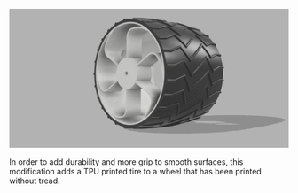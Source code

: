  ![Tire and Wheel](/Images/WheelAssy.png?raw=true "Tire and Wheel")
 <p>
In order to add durability and more grip to smooth surfaces, this modification adds a TPU printed tire to a wheel that has been printed without tread.
 </p>
 
